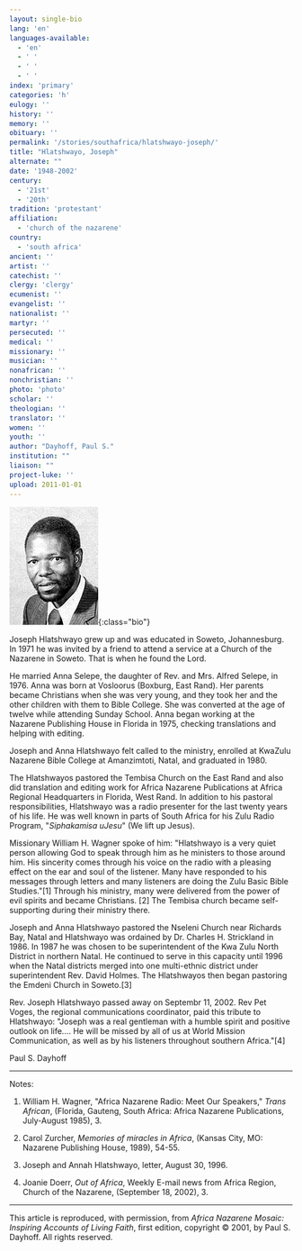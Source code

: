 ```yaml
---
layout: single-bio
lang: 'en'
languages-available:
  - 'en'
  - ' '
  - ' '
  - ' '
index: 'primary'
categories: 'h'
eulogy: ''
history: ''
memory: ''
obituary: ''
permalink: '/stories/southafrica/hlatshwayo-joseph/'
title: "Hlatshwayo, Joseph"
alternate: ""
date: '1948-2002'
century:
  - '21st'
  - '20th'
tradition: 'protestant'
affiliation:
  - 'church of the nazarene'
country:
  - 'south africa'
ancient: ''
artist: ''
catechist: ''
clergy: 'clergy'
ecumenist: ''
evangelist: ''
nationalist: ''
martyr: ''
persecuted: ''
medical: ''
missionary: ''
musician: ''
nonafrican: ''
nonchristian: ''
photo: 'photo'
scholar: ''
theologian: ''
translator: ''
women: ''
youth: ''
author: "Dayhoff, Paul S."
institution: ""
liaison: ""
project-luke: ''
upload: 2011-01-01
---
```


![Joseph Hlatshwayo](/images/bio-pics/southafrica/hlatshwayo-joseph/hlatshwayo_joseph.jpg){:class="bio"}

Joseph Hlatshwayo grew up and was educated in Soweto, Johannesburg.  In 1971 he was invited by a friend to attend a service at a Church of the Nazarene in Soweto.  That is when he found the Lord.

He married Anna Selepe, the daughter of Rev. and Mrs. Alfred Selepe, in 1976.  Anna was born at Vosloorus (Boxburg, East Rand).  Her parents became Christians when she was very young, and they took her and the other children with them to Bible College.  She was converted at the age of twelve while attending Sunday School.  Anna began working at the Nazarene Publishing House in Florida in 1975, checking translations and helping with editing.

Joseph and Anna Hlatshwayo felt called to the ministry, enrolled at KwaZulu Nazarene Bible College at Amanzimtoti, Natal, and graduated in 1980.

The Hlatshwayos pastored the Tembisa Church on the East Rand and also did translation and editing work for Africa Nazarene Publications at Africa Regional Headquarters in Florida, West Rand. In addition to his pastoral responsibilities, Hlatshwayo was a radio presenter for the last twenty years of his life. He was well known in parts of South Africa for his Zulu Radio Program, "*Siphakamisa uJesu*" (We lift up Jesus).

Missionary William H. Wagner spoke of him: "Hlatshwayo is a very quiet person allowing God to speak through him as he ministers to those around him.  His sincerity comes through his voice on the radio with a pleasing effect on the ear and soul of the listener.  Many have responded to his messages through letters and many listeners are doing the Zulu Basic Bible Studies."[1] Through his ministry, many were delivered from the power of evil spirits and became Christians. [2] The Tembisa church became self-supporting during their ministry there.

Joseph and Anna Hlatshwayo pastored the Nseleni Church near Richards Bay, Natal and Hlatshwayo was ordained by Dr. Charles H. Strickland in 1986.  In 1987 he was chosen to be superintendent of the Kwa Zulu North District in northern Natal.  He continued to serve in this capacity until 1996 when the Natal districts merged into one multi-ethnic district under superintendent Rev. David Holmes.  The Hlatshwayos then began pastoring the Emdeni Church in Soweto.[3]

Rev. Joseph Hlatshwayo passed away on Septembr 11, 2002.  Rev Pet Voges, the regional communications coordinator, paid this tribute to Hlatshwayo: "Joseph was a real gentleman with a humble spirit and positive outlook on life…. He will be missed by all of us at World Mission Communication, as well as by his listeners throughout southern Africa."[4]

Paul S. Dayhoff

---

Notes:

1.  William H. Wagner, "Africa Nazarene Radio:  Meet Our Speakers,"  *Trans African*, (Florida, Gauteng, South Africa: Africa Nazarene Publications, July-August 1985), 3.

2.  Carol Zurcher, *Memories of miracles in Africa*,  (Kansas City, MO: Nazarene Publishing House, 1989), 54-55.

3.  Joseph and Annah Hlatshwayo, letter, August 30, 1996.

4.  Joanie Doerr, *Out of Africa*,  Weekly E-mail news from Africa Region, Church of the Nazarene,  (September 18, 2002), 3.

---

This article is reproduced, with permission, from *Africa Nazarene Mosaic: Inspiring Accounts of Living Faith*, first edition, copyright &copy; 2001, by Paul S. Dayhoff.  All rights reserved.
